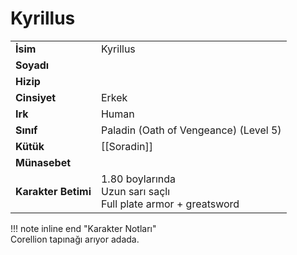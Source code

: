 # Kyrillus   
|  |  |  
|---|---|  
| **İsim** | Kyrillus |  
| **Soyadı** |  |  
| **Hizip** |  |  
| **Cinsiyet** | Erkek |  
| **Irk** | Human |  
| **Sınıf** | Paladin (Oath of Vengeance) (Level 5) |  
| **Kütük** | [[Soradin]] |  
| **Münasebet** |  |  
| **Karakter Betimi** | 1.80 boylarında<br>Uzun sarı saçlı<br>Full plate armor + greatsword |  
  
  
!!! note inline end "Karakter Notları"  
	Corellion tapınağı arıyor adada.  